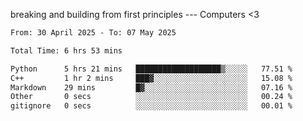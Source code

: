 breaking and building from first principles --- Computers <3

<!--START_SECTION:waka-->

```txt
From: 30 April 2025 - To: 07 May 2025

Total Time: 6 hrs 53 mins

Python      5 hrs 21 mins   ███████████████████▒░░░░░   77.51 %
C++         1 hr 2 mins     ███▓░░░░░░░░░░░░░░░░░░░░░   15.08 %
Markdown    29 mins         █▓░░░░░░░░░░░░░░░░░░░░░░░   07.16 %
Other       0 secs          ░░░░░░░░░░░░░░░░░░░░░░░░░   00.24 %
gitignore   0 secs          ░░░░░░░░░░░░░░░░░░░░░░░░░   00.01 %
```

<!--END_SECTION:waka-->
